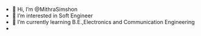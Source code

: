 - 👋 Hi, I’m @MithraSimshon
- 👀 I’m interested in Soft Engineer
- 🌱 I’m currently learning B.E.,Electronics and Communication Engineering
-
<!---
MithraSimshon/MithraSimshon is a ✨ special ✨ repository because its `README.md` (this file) appears on your GitHub profile.
You can click the Preview link to take a look at your changes.
--->
